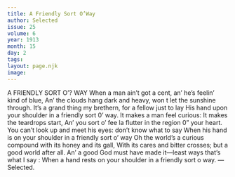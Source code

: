```yaml
---
title: A Friendly Sort O’Way
author: Selected
issue: 25
volume: 6
year: 1913
month: 15
day: 2
tags:
layout: page.njk
image:
---
```

A FRIENDLY SORT O’? WAY    When a man ain’t got a cent, an’ he’s feelin’ kind of blue, An’ the clouds hang dark and heavy, won t let the sunshine through. It’s a grand thing my brethern, for a fellow just to lay His hand upon your shoulder in a friendly sort 0’ way. It makes a man feel curious: It makes the teardrops start, An’ you sort o’ fee la flutter in the region 0” your heart. You can’t look up and meet his eyes: don’t know what to say When his hand is on your shoulder in a friendly sort o’ way Oh the world’s a curious compound with its honey and its gall, With its cares and bitter crosses; but a good world after all. An’ a good God must have made it—least ways that’s what I say : When a hand rests on your shoulder in a friendly sort o way.  —Selected.       
